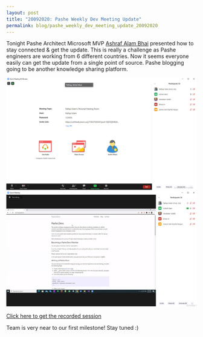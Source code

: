 ```yaml
---
layout: post
title: "20092020: Pashe Weekly Dev Meeting Update"
permalink: blog/pashe_weekly_dev_meeting_update_20092020
---
```


Tonight Pashe Architect Microsoft MVP [Ashraf Alam Bhai](https://www.linkedin.com/in/ashrafalam/) 
presented how to stay connected & get the update. This is really a challenge as Pashe engineers are working from 6 different countries. Now it seems everyone easily can get the update from a single point of source. Pashe blogging going to be another knowledge sharing platform.
  
  
![Knowledge sharing session](../images/meeting/2020-09-20-pashe-weekly-update/img1.jpg)
![Knowledge sharing session](../images/meeting/2020-09-20-pashe-weekly-update/img2.jpg)



[Click here to get the recorded session](https://drive.google.com/file/d/1iZOGUoOlU5n2twEU7mtn-vPJGOrC7eox/view?usp=sharing)

Team is very near to our first milestone! Stay tuned :) 
